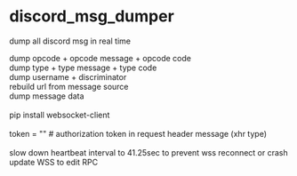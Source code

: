 # discord_msg_dumper
dump all discord msg in real time

dump opcode + opcode message + opcode code<br>
dump type + type message + type code<br>
dump username + discriminator<br>
rebuild url from message source<br>
dump message data<br>
<br>
pip install websocket-client<br>
<br>
token = "" # authorization token in request header message (xhr type)<br>
<br>
slow down heartbeat interval to 41.25sec to prevent wss reconnect or crash <br>
update WSS to edit RPC 

